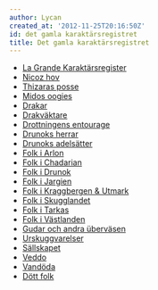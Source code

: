 ```yaml
---
author: Lycan
created_at: '2012-11-25T20:16:50Z'
id: det gamla karaktärsregistret
title: Det gamla karaktärsregistret
---
```

-   [La Grande Karaktärsregister]
-   [Nicoz hov]
-   [Thizaras posse]
-   [Midos oogies]
-   [Drakar]
-   [Drakväktare]
-   [Drottningens entourage]
-   [Drunoks herrar]
-   [Drunoks adelsätter]
-   [Folk i Arlon]
-   [Folk i Chadarian]
-   [Folk i Drunok]
-   [Folk i Jargien]
-   [Folk i Kraggbergen & Utmark]
-   [Folk i Skugglandet][Folk\_i\_Yonggurla]
-   [Folk i Tarkas]
-   [Folk i Västlanden]
-   [Gudar och andra überväsen]
-   [Urskuggvarelser]
-   [Sällskapet]
-   [Veddo]
-   [Vandöda]
-   [Dött folk]

  [La Grande Karaktärsregister]: La_Grande_Karaktärsregister
  [Nicoz hov]: Nicoz_hov
  [Thizaras posse]: Thizaras_posse
  [Midos oogies]: Midos_oogies
  [Drakar]: Drakar
  [Drakväktare]: Drakväktare
  [Drottningens entourage]: Drottningens_entourage
  [Drunoks herrar]: Drunoks_herrar
  [Drunoks adelsätter]: Drunoks_adelsätter
  [Folk i Arlon]: Fölk_i_Arlon
  [Folk i Chadarian]: Fölk_i_Chadarian
  [Folk i Drunok]: Folk_i_Drunok
  [Folk i Jargien]: Folk_i_Jargien
  [Folk i Kraggbergen & Utmark]: Folk_i_Kraggbergen
  [Folk i Skugglandet]: Folk_i_Skugglandet
  [Folk\_i\_Yonggurla]: Folk_i_Yonggurla
  [Folk i Tarkas]: Folk_i_Tarkas
  [Folk i Västlanden]: Folk_i_Västlanden
  [Gudar och andra überväsen]: Gudar_och_andra_überväsen
  [Urskuggvarelser]: Urskuggvarelser
  [Sällskapet]: Sällskapet
  [Veddo]: Veddo
  [Vandöda]: Vandöda
  [Dött folk]: Dött_fölk